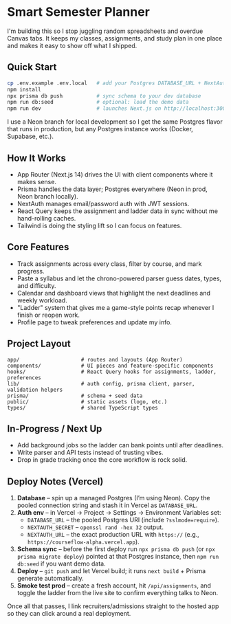 # Smart Semester Planner

I'm building this so I stop juggling random spreadsheets and overdue Canvas tabs. It keeps my classes, assignments, and study plan in one place and makes it easy to show off what I shipped.

## Quick Start

```bash
cp .env.example .env.local   # add your Postgres DATABASE_URL + NextAuth vars
npm install
npx prisma db push           # sync schema to your dev database
npm run db:seed              # optional: load the demo data
npm run dev                  # launches Next.js on http://localhost:3000
```

I use a Neon branch for local development so I get the same Postgres flavor that runs in production, but any Postgres instance works (Docker, Supabase, etc.).

## How It Works

- App Router (Next.js 14) drives the UI with client components where it makes sense.
- Prisma handles the data layer; Postgres everywhere (Neon in prod, Neon branch locally).
- NextAuth manages email/password auth with JWT sessions.
- React Query keeps the assignment and ladder data in sync without me hand-rolling caches.
- Tailwind is doing the styling lift so I can focus on features.

## Core Features

- Track assignments across every class, filter by course, and mark progress.
- Paste a syllabus and let the chrono-powered parser guess dates, types, and difficulty.
- Calendar and dashboard views that highlight the next deadlines and weekly workload.
- "Ladder" system that gives me a game-style points recap whenever I finish or reopen work.
- Profile page to tweak preferences and update my info.

## Project Layout

```
app/                    # routes and layouts (App Router)
components/             # UI pieces and feature-specific components
hooks/                  # React Query hooks for assignments, ladder, preferences
lib/                    # auth config, prisma client, parser, validation helpers
prisma/                 # schema + seed data
public/                 # static assets (logo, etc.)
types/                  # shared TypeScript types
```

## In-Progress / Next Up

- Add background jobs so the ladder can bank points until after deadlines.
- Write parser and API tests instead of trusting vibes.
- Drop in grade tracking once the core workflow is rock solid.

## Deploy Notes (Vercel)

1. **Database** – spin up a managed Postgres (I’m using Neon). Copy the pooled connection string and stash it in Vercel as `DATABASE_URL`.
2. **Auth env** – in Vercel → Project → Settings → Environment Variables set:
   - `DATABASE_URL` – the pooled Postgres URI (include `?sslmode=require`).
   - `NEXTAUTH_SECRET` – `openssl rand -hex 32` output.
   - `NEXTAUTH_URL` – the exact production URL with `https://` (e.g., `https://courseflow-alpha.vercel.app`).
3. **Schema sync** – before the first deploy run `npx prisma db push` (or `npx prisma migrate deploy`) pointed at that Postgres instance, then `npm run db:seed` if you want demo data.
4. **Deploy** – `git push` and let Vercel build; it runs `next build` + Prisma generate automatically.
5. **Smoke test prod** – create a fresh account, hit `/api/assignments`, and toggle the ladder from the live site to confirm everything talks to Neon.

Once all that passes, I link recruiters/admissions straight to the hosted app so they can click around a real deployment.
